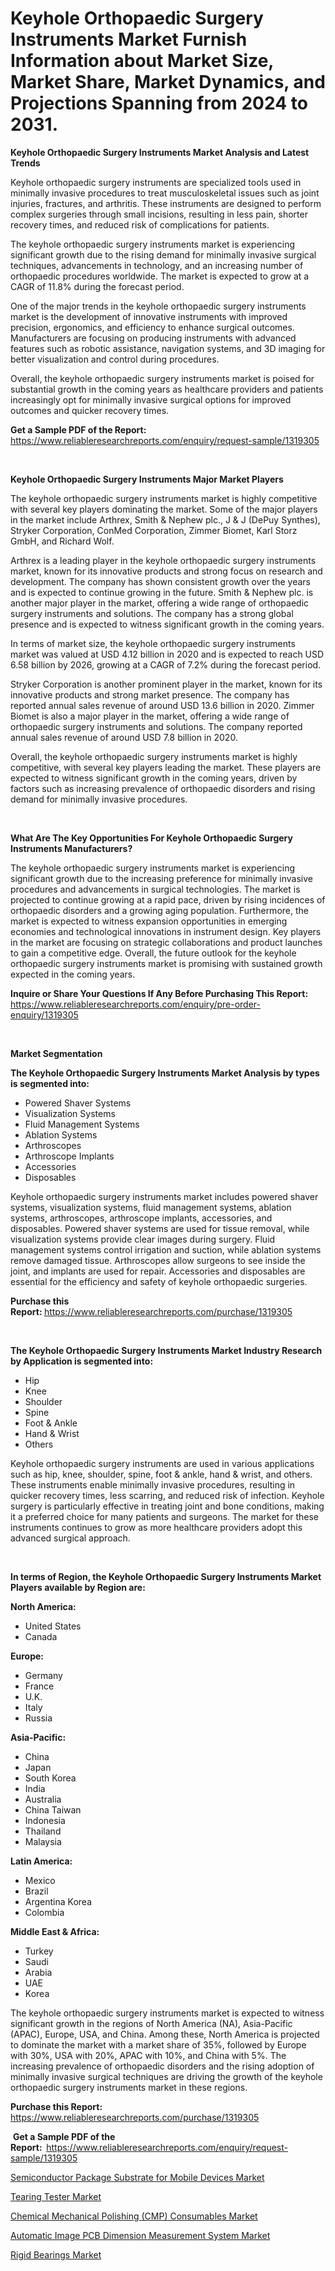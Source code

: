 <p><h1>Keyhole Orthopaedic Surgery Instruments Market Furnish Information about Market Size, Market Share, Market Dynamics, and Projections Spanning from 2024 to 2031.</h1></p><p><strong>Keyhole Orthopaedic Surgery Instruments Market Analysis and Latest Trends</strong></p>
<p><p>Keyhole orthopaedic surgery instruments are specialized tools used in minimally invasive procedures to treat musculoskeletal issues such as joint injuries, fractures, and arthritis. These instruments are designed to perform complex surgeries through small incisions, resulting in less pain, shorter recovery times, and reduced risk of complications for patients. </p><p>The keyhole orthopaedic surgery instruments market is experiencing significant growth due to the rising demand for minimally invasive surgical techniques, advancements in technology, and an increasing number of orthopaedic procedures worldwide. The market is expected to grow at a CAGR of 11.8% during the forecast period.</p><p>One of the major trends in the keyhole orthopaedic surgery instruments market is the development of innovative instruments with improved precision, ergonomics, and efficiency to enhance surgical outcomes. Manufacturers are focusing on producing instruments with advanced features such as robotic assistance, navigation systems, and 3D imaging for better visualization and control during procedures.</p><p>Overall, the keyhole orthopaedic surgery instruments market is poised for substantial growth in the coming years as healthcare providers and patients increasingly opt for minimally invasive surgical options for improved outcomes and quicker recovery times.</p></p>
<p><strong>Get a Sample PDF of the Report:&nbsp;</strong> <a href="https://www.reliableresearchreports.com/enquiry/request-sample/1319305">https://www.reliableresearchreports.com/enquiry/request-sample/1319305</a></p>
<p>&nbsp;</p>
<p><strong>Keyhole Orthopaedic Surgery Instruments Major Market Players</strong></p>
<p><p>The keyhole orthopaedic surgery instruments market is highly competitive with several key players dominating the market. Some of the major players in the market include Arthrex, Smith & Nephew plc., J & J (DePuy Synthes), Stryker Corporation, ConMed Corporation, Zimmer Biomet, Karl Storz GmbH, and Richard Wolf. </p><p>Arthrex is a leading player in the keyhole orthopaedic surgery instruments market, known for its innovative products and strong focus on research and development. The company has shown consistent growth over the years and is expected to continue growing in the future. Smith & Nephew plc. is another major player in the market, offering a wide range of orthopaedic surgery instruments and solutions. The company has a strong global presence and is expected to witness significant growth in the coming years.</p><p>In terms of market size, the keyhole orthopaedic surgery instruments market was valued at USD 4.12 billion in 2020 and is expected to reach USD 6.58 billion by 2026, growing at a CAGR of 7.2% during the forecast period.</p><p>Stryker Corporation is another prominent player in the market, known for its innovative products and strong market presence. The company has reported annual sales revenue of around USD 13.6 billion in 2020. Zimmer Biomet is also a major player in the market, offering a wide range of orthopaedic surgery instruments and solutions. The company reported annual sales revenue of around USD 7.8 billion in 2020. </p><p>Overall, the keyhole orthopaedic surgery instruments market is highly competitive, with several key players leading the market. These players are expected to witness significant growth in the coming years, driven by factors such as increasing prevalence of orthopaedic disorders and rising demand for minimally invasive procedures.</p></p>
<p>&nbsp;</p>
<p><strong>What Are The Key Opportunities For Keyhole Orthopaedic Surgery Instruments Manufacturers?</strong></p>
<p><p>The keyhole orthopaedic surgery instruments market is experiencing significant growth due to the increasing preference for minimally invasive procedures and advancements in surgical technologies. The market is projected to continue growing at a rapid pace, driven by rising incidences of orthopaedic disorders and a growing aging population. Furthermore, the market is expected to witness expansion opportunities in emerging economies and technological innovations in instrument design. Key players in the market are focusing on strategic collaborations and product launches to gain a competitive edge. Overall, the future outlook for the keyhole orthopaedic surgery instruments market is promising with sustained growth expected in the coming years.</p></p>
<p><strong>Inquire or Share Your Questions If Any Before Purchasing This Report:</strong> <a href="https://www.reliableresearchreports.com/enquiry/pre-order-enquiry/1319305">https://www.reliableresearchreports.com/enquiry/pre-order-enquiry/1319305</a></p>
<p>&nbsp;</p>
<p><strong>Market Segmentation</strong></p>
<p><strong>The Keyhole Orthopaedic Surgery Instruments Market Analysis by types is segmented into:</strong></p>
<p><ul><li>Powered Shaver Systems</li><li>Visualization Systems</li><li>Fluid Management Systems</li><li>Ablation Systems</li><li>Arthroscopes</li><li>Arthroscope Implants</li><li>Accessories</li><li>Disposables</li></ul></p>
<p><p>Keyhole orthopaedic surgery instruments market includes powered shaver systems, visualization systems, fluid management systems, ablation systems, arthroscopes, arthroscope implants, accessories, and disposables. Powered shaver systems are used for tissue removal, while visualization systems provide clear images during surgery. Fluid management systems control irrigation and suction, while ablation systems remove damaged tissue. Arthroscopes allow surgeons to see inside the joint, and implants are used for repair. Accessories and disposables are essential for the efficiency and safety of keyhole orthopaedic surgeries.</p></p>
<p><strong>Purchase this Report:&nbsp;</strong><a href="https://www.reliableresearchreports.com/purchase/1319305">https://www.reliableresearchreports.com/purchase/1319305</a></p>
<p>&nbsp;</p>
<p><strong>The Keyhole Orthopaedic Surgery Instruments Market Industry Research by Application is segmented into:</strong></p>
<p><ul><li>Hip</li><li>Knee</li><li>Shoulder</li><li>Spine</li><li>Foot & Ankle</li><li>Hand & Wrist</li><li>Others</li></ul></p>
<p><p>Keyhole orthopaedic surgery instruments are used in various applications such as hip, knee, shoulder, spine, foot & ankle, hand & wrist, and others. These instruments enable minimally invasive procedures, resulting in quicker recovery times, less scarring, and reduced risk of infection. Keyhole surgery is particularly effective in treating joint and bone conditions, making it a preferred choice for many patients and surgeons. The market for these instruments continues to grow as more healthcare providers adopt this advanced surgical approach.</p></p>
<p>&nbsp;</p>
<p><strong>In terms of Region, the Keyhole Orthopaedic Surgery Instruments Market Players available by Region are:</strong></p>
<p>
    <p> <strong> North America: </strong>
        <ul>
            <li>United States</li>
            <li>Canada</li>
        </ul>
        </p> 
    <p> <strong> Europe: </strong>
        <ul>
            <li>Germany</li>
            <li>France</li>
            <li>U.K.</li>
            <li>Italy</li>
            <li>Russia</li>
        </ul>
        </p> 
    <p> <strong> Asia-Pacific: </strong>
        <ul>
            <li>China</li>
            <li>Japan</li>
            <li>South Korea</li>
            <li>India</li>
            <li>Australia</li>
            <li>China Taiwan</li>
            <li>Indonesia</li>
            <li>Thailand</li>
            <li>Malaysia</li>
        </ul>
        </p> 
    <p> <strong> Latin America: </strong>
        <ul>
            <li>Mexico</li>
            <li>Brazil</li>
            <li>Argentina Korea</li>
            <li>Colombia</li>
        </ul>
        </p> 
    <p> <strong> Middle East & Africa: </strong>
        <ul>
            <li>Turkey</li>
            <li>Saudi</li>
            <li>Arabia</li>
            <li>UAE</li>
            <li>Korea</li>
        </ul>
    </p>
    </p>
<p><p>The keyhole orthopaedic surgery instruments market is expected to witness significant growth in the regions of North America (NA), Asia-Pacific (APAC), Europe, USA, and China. Among these, North America is projected to dominate the market with a market share of 35%, followed by Europe with 30%, USA with 20%, APAC with 10%, and China with 5%. The increasing prevalence of orthopaedic disorders and the rising adoption of minimally invasive surgical techniques are driving the growth of the keyhole orthopaedic surgery instruments market in these regions.</p></p>
<p><strong>Purchase this Report: </strong><a href="https://www.reliableresearchreports.com/purchase/1319305">https://www.reliableresearchreports.com/purchase/1319305</a></p>
<p>&nbsp;<strong>Get a Sample PDF of the Report:&nbsp;&nbsp;</strong><a href="https://www.reliableresearchreports.com/enquiry/request-sample/1319305">https://www.reliableresearchreports.com/enquiry/request-sample/1319305</a></p>
<p><strong></strong></p>
<p><p><a href="https://view.publitas.com/reportprime-1/semiconductor-package-substrate-for-mobile-devices-market-provides-a-comprehensive-analysis-including-a-macro-overview-of-the-market-as-well-as-micro-details-such-as-market-size-and-competitive-landscape/">Semiconductor Package Substrate for Mobile Devices Market</a></p><p><a href="https://gratis-rainforest-2ca.notion.site/Tearing-Tester-Market-Size-Global-Industry-Overview-Market-Segmentation-and-Forecast-2024-to-2031-f6e14c42fdf04e5b90b0ab084247569c">Tearing Tester Market</a></p><p><a href="https://view.publitas.com/reportprime-1/chemical-mechanical-polishing-cmp-consumables-market-a-comprehensive-report-of-its-market-share-growth-trends-2024-2031/">Chemical Mechanical Polishing (CMP) Consumables Market</a></p><p><a href="https://metal-farmhouse-e95.notion.site/Automatic-Image-PCB-Dimension-Measurement-System-Market-Size-and-Examines-its-Market-Scope-with-a--0b1d12e0418e470888fba2993ae220b5">Automatic Image PCB Dimension Measurement System Market</a></p><p><a href="https://crocus-run-b5a.notion.site/Rigid-Bearings-Market-Centers-on-Aspects-such-as-Market-Growth-Market-Share-Market-Opportunity-an-1e44a59cbfa8427dad51e6d21f5b26ec">Rigid Bearings Market</a></p></p>